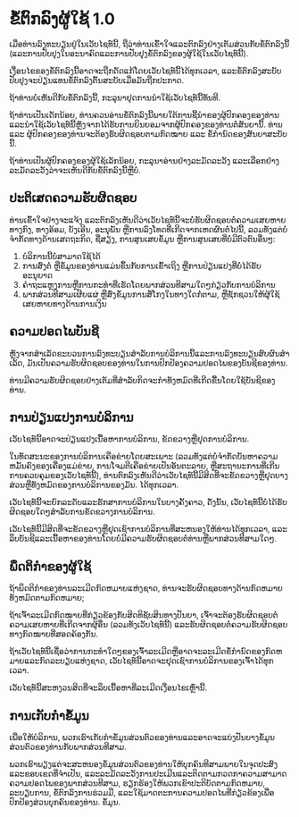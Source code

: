 # ຂໍ້ຕົກລົງຜູ້ໃຊ້ 1.0

ເມື່ອທ່ານລົງທະບຽນຢູ່ໃນເວັບໄຊທ໌ນີ້, ຖືວ່າທ່ານເຂົ້າໃຈແລະຕົກລົງຢ່າງເຕັມສ່ວນກັບຂໍ້ຕົກລົງນີ້ (ແລະການປັບປຸງໃນອະນາຄົດແລະການປັບປຸງຂໍ້ຕົກລົງຂອງຜູ້ໃຊ້ໃນເວັບໄຊທ໌ນີ້).

ເງື່ອນໄຂຂອງຂໍ້ຕົກລົງນີ້ອາດຈະຖືກດັດແກ້ໂດຍເວັບໄຊທ໌ນີ້ໄດ້ທຸກເວລາ, ແລະຂໍ້ຕົກລົງສະບັບປັບປຸງຈະປ່ຽນແທນຂໍ້ຕົກລົງຕົ້ນສະບັບເມື່ອມັນຖືກປະກາດ.

ຖ້າທ່ານບໍ່ເຫັນດີກັບຂໍ້ຕົກລົງນີ້, ກະລຸນາຢຸດການນໍາໃຊ້ເວັບໄຊທ໌ນີ້ທັນທີ.

ຖ້າທ່ານເປັນເດັກນ້ອຍ, ທ່ານຄວນອ່ານຂໍ້ຕົກລົງນີ້ພາຍໃຕ້ການຊີ້ນໍາຂອງຜູ້ປົກຄອງຂອງທ່ານແລະນໍາໃຊ້ເວັບໄຊທ໌ນີ້ຫຼັງຈາກໄດ້ຮັບການຍິນຍອມຈາກຜູ້ປົກຄອງຂອງທ່ານຕໍ່ສັນຍານີ້. ທ່ານ ແລະ ຜູ້ປົກຄອງຂອງທ່ານຈະຕ້ອງຮັບຜິດຊອບຕາມກົດໝາຍ ແລະ ຂໍ້ກໍານົດຂອງສັນຍາສະບັບນີ້.

ຖ້າທ່ານເປັນຜູ້ປົກຄອງຂອງຜູ້ໃຊ້ເລັກນ້ອຍ, ກະລຸນາອ່ານຢ່າງລະມັດລະວັງ ແລະເລືອກຢ່າງລະມັດລະວັງວ່າຈະເຫັນດີກັບຂໍ້ຕົກລົງນີ້ຫຼືບໍ່.

## ປະຕິເສດຄວາມຮັບຜິດຊອບ

ທ່ານເຂົ້າໃຈຢ່າງຈະແຈ້ງ ແລະຕົກລົງເຫັນດີວ່າເວັບໄຊທ໌ນີ້ຈະບໍ່ຮັບຜິດຊອບຕໍ່ຄວາມເສຍຫາຍທາງກົງ, ທາງອ້ອມ, ບັງເອີນ, ອະນຸພັນ ຫຼືການລົງໂທດທີ່ເກີດຈາກເຫດຜົນຕໍ່ໄປນີ້, ລວມທັງແຕ່ບໍ່ຈໍາກັດທາງດ້ານເສດຖະກິດ, ຊື່ສຽງ, ການສູນເສຍຂໍ້ມູນ ຫຼືການສູນເສຍທີ່ບໍ່ມີຕົວຕົນອື່ນໆ:

1. ບໍລິການນີ້ບໍ່ສາມາດໃຊ້ໄດ້
1. ການສົ່ງຕໍ່ ຫຼືຂໍ້ມູນຂອງທ່ານແມ່ນຂຶ້ນກັບການເຂົ້າເຖິງ ຫຼືການປ່ຽນແປງທີ່ບໍ່ໄດ້ຮັບອະນຸຍາດ
1. ຄໍາຖະແຫຼງການຫຼືການກະທໍາທີ່ເຮັດໂດຍພາກສ່ວນທີສາມໃດໆກ່ຽວກັບການບໍລິການ
1. ພາກສ່ວນທີສາມເຜີຍແຜ່ ຫຼືສົ່ງຂໍ້ມູນການສໍ້ໂກງໃນທາງໃດກໍ່ຕາມ, ຫຼືຊັກຊວນໃຫ້ຜູ້ໃຊ້ເສຍຫາຍທາງດ້ານການເງິນ

## ຄວາມປອດໄພບັນຊີ

ຫຼັງຈາກສໍາເລັດຂະບວນການລົງທະບຽນສໍາລັບການບໍລິການນີ້ແລະການລົງທະບຽນສົບຜົນສໍາເລັດ, ມັນເປັນຄວາມຮັບຜິດຊອບຂອງທ່ານໃນການປົກປ້ອງຄວາມປອດໄພຂອງບັນຊີຂອງທ່ານ.

ທ່ານມີຄວາມຮັບຜິດຊອບຢ່າງເຕັມທີ່ສໍາລັບກິດຈະກໍາທັງຫມົດທີ່ເກີດຂື້ນໂດຍໃຊ້ບັນຊີຂອງທ່ານ.

## ການປ່ຽນແປງການບໍລິການ

ເວັບໄຊທ໌ນີ້ອາດຈະປ່ຽນແປງເນື້ອຫາການບໍລິການ, ຂັດຂວາງຫຼືຢຸດການບໍລິການ.

ໃນທັດສະນະຂອງການບໍລິການເຄືອຂ່າຍໂດຍສະເພາະ (ລວມທັງແຕ່ບໍ່ຈໍາກັດບັນຫາຄວາມຫມັ້ນຄົງຂອງເຄື່ອງແມ່ຂ່າຍ, ການໂຈມຕີເຄືອຂ່າຍເປັນອັນຕະລາຍ, ຫຼືສະຖານະການທີ່ເກີນການຄວບຄຸມຂອງເວັບໄຊທ໌ນີ້), ທ່ານຕົກລົງເຫັນດີວ່າເວັບໄຊທ໌ນີ້ມີສິດທີ່ຈະຂັດຂວາງຫຼືຢຸດບາງສ່ວນຫຼືທັງຫມົດຂອງການບໍລິການຂອງມັນ. ໄດ້ທຸກເວລາ.

ເວັບໄຊທ໌ນີ້ຈະຍົກລະດັບແລະຮັກສາການບໍລິການໃນບາງຄັ້ງຄາວ, ດັ່ງນັ້ນ, ເວັບໄຊທ໌ນີ້ບໍ່ໄດ້ຮັບຜິດຊອບໃດໆສໍາລັບການຂັດຂວາງການບໍລິການ.

ເວັບໄຊທ໌ນີ້ມີສິດທີ່ຈະຂັດຂວາງຫຼືຢຸດເຊົາການບໍລິການທີ່ສະຫນອງໃຫ້ທ່ານໄດ້ທຸກເວລາ, ແລະລຶບບັນຊີແລະເນື້ອຫາຂອງທ່ານໂດຍບໍ່ມີຄວາມຮັບຜິດຊອບຕໍ່ທ່ານຫຼືພາກສ່ວນທີສາມໃດໆ.

## ພຶດຕິກໍາຂອງຜູ້ໃຊ້

ຖ້າພຶດຕິກໍາຂອງທ່ານລະເມີດກົດຫມາຍແຫ່ງຊາດ, ທ່ານຈະຮັບຜິດຊອບທາງດ້ານກົດຫມາຍທັງຫມົດຕາມກົດຫມາຍ;

ຖ້າເຈົ້າລະເມີດກົດໝາຍທີ່ກ່ຽວຂ້ອງກັບສິດທິຊັບສິນທາງປັນຍາ, ເຈົ້າຈະຕ້ອງຮັບຜິດຊອບຕໍ່ຄວາມເສຍຫາຍທີ່ເກີດຈາກຜູ້ອື່ນ (ລວມທັງເວັບໄຊທ໌ນີ້) ແລະຮັບຜິດຊອບຕໍ່ຄວາມຮັບຜິດຊອບທາງກົດໝາຍທີ່ສອດຄ້ອງກັນ.

ຖ້າເວັບໄຊທ໌ນີ້ເຊື່ອວ່າການກະທໍາໃດໆຂອງເຈົ້າລະເມີດຫຼືອາດຈະລະເມີດຂໍ້ກໍານົດຂອງກົດຫມາຍແລະກົດລະບຽບແຫ່ງຊາດ, ເວັບໄຊທ໌ນີ້ອາດຈະຢຸດເຊົາການບໍລິການຂອງເຈົ້າໄດ້ທຸກເວລາ.

ເວັບໄຊທ໌ນີ້ສະຫງວນສິດທີ່ຈະລຶບເນື້ອຫາທີ່ລະເມີດເງື່ອນໄຂເຫຼົ່ານີ້.

## ການເກັບກໍາຂໍ້ມູນ

ເພື່ອໃຫ້ບໍລິການ, ພວກເຮົາເກັບກໍາຂໍ້ມູນສ່ວນຕົວຂອງທ່ານແລະອາດຈະແບ່ງປັນບາງຂໍ້ມູນສ່ວນຕົວຂອງທ່ານກັບພາກສ່ວນທີສາມ.

ພວກເຮົາພຽງແຕ່ຈະສະຫນອງຂໍ້ມູນສ່ວນຕົວຂອງທ່ານໃຫ້ບຸກຄົນທີສາມພາຍໃນຈຸດປະສົງແລະຂອບເຂດທີ່ຈໍາເປັນ, ແລະລະມັດລະວັງການປະເມີນແລະຕິດຕາມກວດກາຄວາມສາມາດຄວາມປອດໄພຂອງພາກສ່ວນທີສາມ, ຮຽກຮ້ອງໃຫ້ພວກເຂົາປະຕິບັດຕາມກົດຫມາຍ, ລະບຽບການ, ຂໍ້ຕົກລົງການຮ່ວມມື, ແລະໃຊ້ມາດຕະການຄວາມປອດໄພທີ່ກ່ຽວຂ້ອງເພື່ອປົກປ້ອງສ່ວນບຸກຄົນຂອງທ່ານ. ຂໍ້ມູນ.